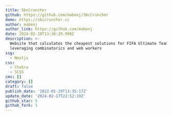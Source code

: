 ```yaml
---
title: SbcCruncher
github: https://github.com/mabenj/SbcCruncher
demo: https://sbccruncher.cc
author: mabenj
author_link: https://github.com/mabenj
date: 2024-02-18T13:38:29.996Z
description: >-
  Website that calculates the cheapest solutions for FIFA Ultimate Team SBCs by
  leveraging combinatorics and web workers
ssg:
  - Nextjs
css:
  - Chakra
  - SCSS
cms: []
category: []
draft: false
publish_date: '2022-01-29T13:35:17Z'
update_date: '2024-02-17T22:52:19Z'
github_star: 5
github_fork: 1
---
```

